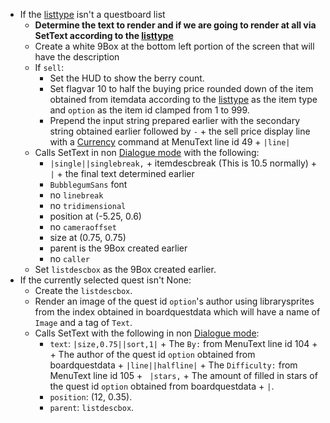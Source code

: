 * If the [listtype](../listtype.md) isn't a questboard list
  * **Determine the text to render and if we are going to render at all via SetText according to the [listtype](../listtype.md)**
  * Create a white 9Box at the bottom left portion of the screen that will have the description
  * If `sell`:
    * Set the HUD to show the berry count.
    * Set flagvar 10 to half the buying price rounded down of the item obtained from itemdata according to the [listtype](../listtype.md) as the item type and `option` as the item id clamped from 1 to 999.
    * Prepend the input string prepared earlier with the secondary string obtained earlier followed by `-` + the sell price display line with a [Currency](../../SetText/Commands/Individual%20commands/Currency.md) command at MenuText line id 49 + `|line|`
  * Calls SetText in non [Dialogue mode](../../SetText/Dialogue%20mode.md) with the following:
    * `|single||singlebreak,` + itemdescbreak (This is 10.5 normally) + `|` + the final text determined earlier
    * `BubblegumSans` font
    * no `linebreak`
    * no `tridimensional`
    * position at (-5.25, 0.6)
    * no `cameraoffset`
    * size at (0.75, 0.75)
    * parent is the 9Box created earlier
    * no `caller`
  * Set `listdescbox` as the 9Box created earlier.
* If the currently selected quest isn't None:
  * Create the `listdescbox`.
  * Render an image of the quest id `option`'s author using librarysprites from the index obtained in boardquestdata which will have a name of `Image` and a tag of `Text`.
  * Calls SetText with the following in non [Dialogue mode](../../SetText/Dialogue%20mode.md):
    * `text`: `|size,0.75||sort,1|` + The `By:` from MenuText line id 104 + ` ` + The author of the quest id `option` obtained from boardquestdata + `|line||halfline|` + The `Difficulty:` from MenuText line id 105 + ` |stars,` + The amount of filled in stars of the quest id `option` obtained from boardquestdata + `|`.
    * `position`: (12, 0.35).
    * `parent`: `listdescbox`.
